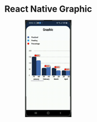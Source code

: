 <h1 align="center">
  React Native Graphic
</h1>

<p align="center">
    <img width=30% src="./assets/images/grafico.gif"/>
</p>

